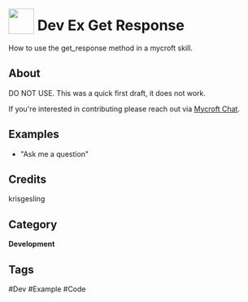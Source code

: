 # <img src="https://raw.githack.com/FortAwesome/Font-Awesome/master/svgs/solid/robot.svg" card_color="#40DBB0" width="50" height="50" style="vertical-align:bottom"/> Dev Ex Get Response
How to use the get_response method in a mycroft skill.

## About
DO NOT USE.
This was a quick first draft, it does not work.

If you're interested in contributing please reach out via [Mycroft Chat](https://chat.mycroft.ai/community/messages/@gez-mycroft).

## Examples
* "Ask me a question"

## Credits
krisgesling

## Category
**Development**

## Tags
#Dev
#Example
#Code
